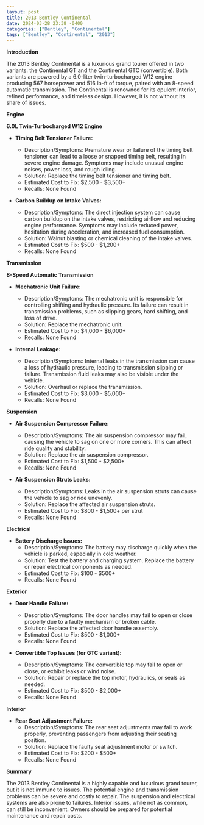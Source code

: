```yaml
---
layout: post
title: 2013 Bentley Continental
date: 2024-03-28 23:38 -0400
categories: ["Bentley", "Continental"]
tags: ["Bentley", "Continental", "2013"]
---
```

**Introduction**

The 2013 Bentley Continental is a luxurious grand tourer offered in two variants: the Continental GT and the Continental GTC (convertible). Both variants are powered by a 6.0-liter twin-turbocharged W12 engine producing 567 horsepower and 516 lb-ft of torque, paired with an 8-speed automatic transmission. The Continental is renowned for its opulent interior, refined performance, and timeless design. However, it is not without its share of issues.

**Engine**

**6.0L Twin-Turbocharged W12 Engine**

* **Timing Belt Tensioner Failure:**
    * Description/Symptoms: Premature wear or failure of the timing belt tensioner can lead to a loose or snapped timing belt, resulting in severe engine damage. Symptoms may include unusual engine noises, power loss, and rough idling.
    * Solution: Replace the timing belt tensioner and timing belt.
    * Estimated Cost to Fix: $2,500 - $3,500+
    * Recalls: None Found

* **Carbon Buildup on Intake Valves:**
    * Description/Symptoms: The direct injection system can cause carbon buildup on the intake valves, restricting airflow and reducing engine performance. Symptoms may include reduced power, hesitation during acceleration, and increased fuel consumption.
    * Solution: Walnut blasting or chemical cleaning of the intake valves.
    * Estimated Cost to Fix: $500 - $1,200+
    * Recalls: None Found

**Transmission**

**8-Speed Automatic Transmission**

* **Mechatronic Unit Failure:**
    * Description/Symptoms: The mechatronic unit is responsible for controlling shifting and hydraulic pressure. Its failure can result in transmission problems, such as slipping gears, hard shifting, and loss of drive.
    * Solution: Replace the mechatronic unit.
    * Estimated Cost to Fix: $4,000 - $6,000+
    * Recalls: None Found

* **Internal Leakage:**
    * Description/Symptoms: Internal leaks in the transmission can cause a loss of hydraulic pressure, leading to transmission slipping or failure. Transmission fluid leaks may also be visible under the vehicle.
    * Solution: Overhaul or replace the transmission.
    * Estimated Cost to Fix: $3,000 - $5,000+
    * Recalls: None Found

**Suspension**

* **Air Suspension Compressor Failure:**
    * Description/Symptoms: The air suspension compressor may fail, causing the vehicle to sag on one or more corners. This can affect ride quality and stability.
    * Solution: Replace the air suspension compressor.
    * Estimated Cost to Fix: $1,500 - $2,500+
    * Recalls: None Found

* **Air Suspension Struts Leaks:**
    * Description/Symptoms: Leaks in the air suspension struts can cause the vehicle to sag or ride unevenly.
    * Solution: Replace the affected air suspension struts.
    * Estimated Cost to Fix: $800 - $1,500+ per strut
    * Recalls: None Found

**Electrical**

* **Battery Discharge Issues:**
    * Description/Symptoms: The battery may discharge quickly when the vehicle is parked, especially in cold weather.
    * Solution: Test the battery and charging system. Replace the battery or repair electrical components as needed.
    * Estimated Cost to Fix: $100 - $500+
    * Recalls: None Found

**Exterior**

* **Door Handle Failure:**
    * Description/Symptoms: The door handles may fail to open or close properly due to a faulty mechanism or broken cable.
    * Solution: Replace the affected door handle assembly.
    * Estimated Cost to Fix: $500 - $1,000+
    * Recalls: None Found

* **Convertible Top Issues (for GTC variant):**
    * Description/Symptoms: The convertible top may fail to open or close, or exhibit leaks or wind noise.
    * Solution: Repair or replace the top motor, hydraulics, or seals as needed.
    * Estimated Cost to Fix: $500 - $2,000+
    * Recalls: None Found

**Interior**

* **Rear Seat Adjustment Failure:**
    * Description/Symptoms: The rear seat adjustments may fail to work properly, preventing passengers from adjusting their seating position.
    * Solution: Replace the faulty seat adjustment motor or switch.
    * Estimated Cost to Fix: $200 - $500+
    * Recalls: None Found

**Summary**

The 2013 Bentley Continental is a highly capable and luxurious grand tourer, but it is not immune to issues. The potential engine and transmission problems can be severe and costly to repair. The suspension and electrical systems are also prone to failures. Interior issues, while not as common, can still be inconvenient. Owners should be prepared for potential maintenance and repair costs.
